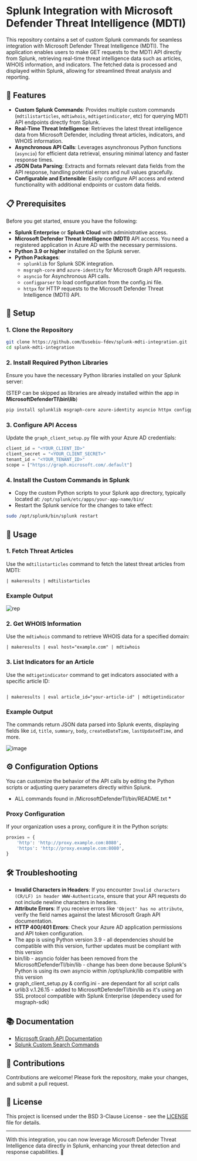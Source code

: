 # Splunk Integration with Microsoft Defender Threat Intelligence (MDTI)

This repository contains a set of custom Splunk commands for seamless integration with Microsoft Defender Threat Intelligence (MDTI). The application enables users to make GET requests to the MDTI API directly from Splunk, retrieving real-time threat intelligence data such as articles, WHOIS information, and indicators. The fetched data is processed and displayed within Splunk, allowing for streamlined threat analysis and reporting.

## 🌟 Features

- **Custom Splunk Commands**: Provides multiple custom commands (`mdtilistarticles`, `mdtiwhois`, `mdtigetindicator`, etc) for querying MDTI API endpoints directly from Splunk.
- **Real-Time Threat Intelligence**: Retrieves the latest threat intelligence data from Microsoft Defender, including threat articles, indicators, and WHOIS information.
- **Asynchronous API Calls**: Leverages asynchronous Python functions (`asyncio`) for efficient data retrieval, ensuring minimal latency and faster response times.
- **JSON Data Parsing**: Extracts and formats relevant data fields from the API response, handling potential errors and null values gracefully.
- **Configurable and Extensible**: Easily configure API access and extend functionality with additional endpoints or custom data fields.

## 📋 Prerequisites

Before you get started, ensure you have the following:

- **Splunk Enterprise** or **Splunk Cloud** with administrative access.
- **Microsoft Defender Threat Intelligence (MDTI)** API access. You need a registered application in Azure AD with the necessary permissions.
- **Python 3.9 or higher** installed on the Splunk server.
- **Python Packages**:
  - `splunklib` for Splunk SDK integration.
  - `msgraph-core` and `azure-identity` for Microsoft Graph API requests.
  - `asyncio` for Asynchronous API calls.
  - `configparser` to load configuration from the config.ini file.
  - `httpx` for HTTP requests to the Microsoft Defender Threat Intelligence (MDTI) API.

## 🔧 Setup

### 1. Clone the Repository

```bash
git clone https://github.com/Eusebiu-fdev/splunk-mdti-integration.git
cd splunk-mdti-integration
```

### 2. Install Required Python Libraries

Ensure you have the necessary Python libraries installed on your Splunk server:

(STEP can be skipped as libraries are already installed within the app in **MicrosoftDefenderTI\bin\lib**)

```bash
pip install splunklib msgraph-core azure-identity asyncio httpx configparser
```

### 3. Configure API Access

Update the `graph_client_setup.py` file with your Azure AD credentials:

```python
client_id = "<YOUR_CLIENT_ID>"
client_secret = "<YOUR_CLIENT_SECRET>"
tenant_id = "<YOUR_TENANT_ID>"
scope = ["https://graph.microsoft.com/.default"]
```

### 4. Install the Custom Commands in Splunk

- Copy the custom Python scripts to your Splunk app directory, typically located at:
  `/opt/splunk/etc/apps/your-app-name/bin/`
- Restart the Splunk service for the changes to take effect:

```bash
sudo /opt/splunk/bin/splunk restart
```

## 🚀 Usage

### 1. Fetch Threat Articles

Use the `mdtilistarticles` command to fetch the latest threat articles from MDTI:

```spl
| makeresults | mdtilistarticles
```

### Example Output

![rep](https://github.com/user-attachments/assets/75211c91-ad94-4a76-bd4a-80767c1448f3)


### 2. Get WHOIS Information

Use the `mdtiwhois` command to retrieve WHOIS data for a specified domain:

```spl
| makeresults | eval host="example.com" | mdtiwhois
```

### 3. List Indicators for an Article

Use the `mdtigetindicator` command to get indicators associated with a specific article ID:

```spl![list](https://github.com/user-attachments/assets/b7085ecc-c079-49a3-b44a-15e18a1e4c64)

| makeresults | eval article_id="your-article-id" | mdtigetindicator
```

### Example Output

The commands return JSON data parsed into Splunk events, displaying fields like `id`, `title`, `summary`, `body`, `createdDateTime`, `lastUpdatedTime`, and more.

![image](https://github.com/user-attachments/assets/efb2e443-20a6-4f3f-8461-0478cc6d68af)




## ⚙️ Configuration Options

You can customize the behavior of the API calls by editing the Python scripts or adjusting query parameters directly within Splunk.

* ALL commands found in /MicrosoftDefenderTI/bin/README.txt *

### Proxy Configuration

If your organization uses a proxy, configure it in the Python scripts:

```python
proxies = {
    'http': 'http://proxy.example.com:8080',
    'https': 'http://proxy.example.com:8080',
}
```

## 🛠️ Troubleshooting

- **Invalid Characters in Headers**: If you encounter `Invalid characters (CR/LF) in header WWW-Authenticate`, ensure that your API requests do not include newline characters in headers.
- **Attribute Errors**: If you receive errors like `'Object' has no attribute`, verify the field names against the latest Microsoft Graph API documentation.
- **HTTP 400/401 Errors**: Check your Azure AD application permissions and API token configuration.
-  The app is using Python version 3.9 - all dependencies should be compatible with this version, further updates must be compliant with this version
-  bin/lib - asyncio folder has been removed from the MicrosoftDefenderTI/bin/lib
           - change has been done because Splunk's Python is using its own asyncio within /opt/splunk/lib compatible with this version
-  graph_client_setup.py & config.ini - are dependant for all script calls
-  urlib3 v.1.26.15 - added to MicrosoftDefenderTI/bin/lib as it's using an SSL protocol compatible with Splunk Enterprise (dependecy used for msgraph-sdk)



## 📚 Documentation

- [Microsoft Graph API Documentation](https://learn.microsoft.com/en-us/graph/api/overview)
- [Splunk Custom Search Commands](https://dev.splunk.com/enterprise/docs/devtools/customsearchcommands/)

## 🤝 Contributions

Contributions are welcome! Please fork the repository, make your changes, and submit a pull request.

## 📝 License

This project is licensed under the BSD 3-Clause License - see the [LICENSE](LICENSE) file for details.

---

With this integration, you can now leverage Microsoft Defender Threat Intelligence data directly in Splunk, enhancing your threat detection and response capabilities. 🎉
